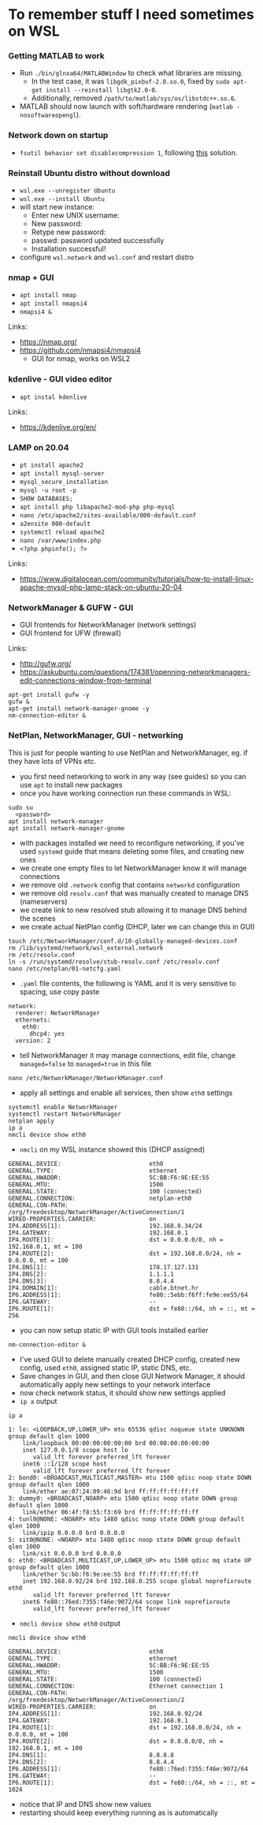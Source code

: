 # To remember stuff I need sometimes on WSL

### Getting MATLAB to work
- Run `./bin/glnxa64/MATLABWindow` to check what libraries are missing.
    - In the test case, it was `libgdk_pixbuf-2.0.so.0`, fixed by `sudo apt-get install --reinstall libgtk2.0-0`.
    - Additionally, removed `/path/to/matlab/sys/os/libstdc++.so.6`. 
- MATLAB should now launch with soft/hardware rendering (`matlab -nosoftwareopengl`).

### Network down on startup
- `fsutil behavior set disablecompression 1`, following [this](https://superuser.com/questions/1624548/wsl2-has-all-network-interfaces-down-and-has-no-connectivity) solution.

### Reinstall Ubuntu distro without download

- `wsl.exe --unregister Ubuntu`
- `wsl.exe --install Ubuntu`
- will start new instance:
  - Enter new UNIX username:
  - New password:
  - Retype new password:
  - passwd: password updated successfully
  - Installation successful!
- configure `wsl.network` and `wsl.conf` and restart distro

### nmap + GUI

- `apt install nmap`
- `apt install nmapsi4`
- `nmapsi4 &`

Links:

- https://nmap.org/
- https://github.com/nmapsi4/nmapsi4
  - GUI for nmap, works on WSL2

### kdenlive - GUI video editor

- `apt instal kdenlive`

Links:

- https://kdenlive.org/en/

### LAMP on 20.04

- `pt install apache2`
- `apt install mysql-server`
- `mysql_secure_installation`
- `mysql -u root -p`
- `SHOW DATABASES;`
- `apt install php libapache2-mod-php php-mysql`
- `nano /etc/apache2/sites-available/000-default.conf`
- `a2ensite 000-default`
- `systemctl reload apache2`
- `nano /var/www/index.php`
- `<?php phpinfo(); ?>`

Links:

- https://www.digitalocean.com/community/tutorials/how-to-install-linux-apache-mysql-php-lamp-stack-on-ubuntu-20-04

### NetworkManager & GUFW - GUI

- GUI frontends for NetworkManager (network settings)
- GUI frontend for UFW (firewall)

Links:

- http://gufw.org/
- https://askubuntu.com/questions/174381/openning-networkmanagers-edit-connections-window-from-terminal

```
apt-get install gufw -y
gufw &
apt-get install network-manager-gnome -y
nm-connection-editor &
```

### NetPlan, NetworkManager, GUI - networking
This is just for people wanting to use NetPlan and NetworkManager, eg. if they have lots of VPNs etc.

- you first need networking to work in any way (see guides) so you can use `apt` to install new packages
- once you have working connection run these commands in WSL:
```
sudo su
  <password>
apt install network-manager
apt install network-manager-gnome
```
- with packages installed we need to reconfigure networking, if you've used `systemd` guide that means deleting some files, and creating new ones
- we create one empty files to let NetworkManager know it will manage connections
- we remove old `.network` config that contains `networkd` configuration
- we remove old `resolv.conf` that was manually created to manage DNS (nameservers)
- we create link to new resolved stub allowing it to manage DNS behind the scenes
- we create actual NetPlan config (DHCP, later we can change this in GUI)
```
touch /etc/NetworkManager/conf.d/10-globally-managed-devices.conf
rm /lib/systemd/network/wsl_external.network
rm /etc/resolv.conf
ln -s /run/systemd/resolve/stub-resolv.conf /etc/resolv.conf
nano /etc/netplan/01-netcfg.yaml
```
- `.yaml` file contents, the following is YAML and it is very sensitive to spacing, use copy paste
```
network:
  renderer: NetworkManager
  ethernets:
    eth0:
      dhcp4: yes
  version: 2
```
- tell NetworkManager it may manage connections, edit file, change `managed=false` to `managed=true` in this file
```
nano /etc/NetworkManager/NetworkManager.conf
```
- apply all settings and enable all services, then show `eth0` settings
```
systemctl enable NetworkManager
systemctl restart NetworkManager
netplan apply
ip a
nmcli device show eth0
```
- `nmcli` on my WSL instance showed this (DHCP assigned)
```
GENERAL.DEVICE:                         eth0
GENERAL.TYPE:                           ethernet
GENERAL.HWADDR:                         5C:BB:F6:9E:EE:55
GENERAL.MTU:                            1500
GENERAL.STATE:                          100 (connected)
GENERAL.CONNECTION:                     netplan-eth0
GENERAL.CON-PATH:                       /org/freedesktop/NetworkManager/ActiveConnection/1
WIRED-PROPERTIES.CARRIER:               on
IP4.ADDRESS[1]:                         192.168.0.34/24
IP4.GATEWAY:                            192.168.0.1
IP4.ROUTE[1]:                           dst = 0.0.0.0/0, nh = 192.168.0.1, mt = 100
IP4.ROUTE[2]:                           dst = 192.168.0.0/24, nh = 0.0.0.0, mt = 100
IP4.DNS[1]:                             178.17.127.131
IP4.DNS[2]:                             1.1.1.1
IP4.DNS[3]:                             8.8.4.4
IP4.DOMAIN[1]:                          cable.btnet.hr
IP6.ADDRESS[1]:                         fe80::5ebb:f6ff:fe9e:ee55/64
IP6.GATEWAY:                            --
IP6.ROUTE[1]:                           dst = fe80::/64, nh = ::, mt = 256
```
- you can now setup static IP with GUI tools installed earlier
```
nm-connection-editor &
```
- I've used GUI to delete manually created DHCP config, created new config, used `eth0`, assigned static IP, static DNS, etc.
- Save changes in GUI, and then close GUI Network Manager, it should automatically apply new settings to your network interface
- now check network status, it should show new settings applied
- `ip a` output
```
ip a

1: lo: <LOOPBACK,UP,LOWER_UP> mtu 65536 qdisc noqueue state UNKNOWN group default qlen 1000
    link/loopback 00:00:00:00:00:00 brd 00:00:00:00:00:00
    inet 127.0.0.1/8 scope host lo
       valid_lft forever preferred_lft forever
    inet6 ::1/128 scope host
       valid_lft forever preferred_lft forever
2: bond0: <BROADCAST,MULTICAST,MASTER> mtu 1500 qdisc noop state DOWN group default qlen 1000
    link/ether ae:07:24:09:46:9d brd ff:ff:ff:ff:ff:ff
3: dummy0: <BROADCAST,NOARP> mtu 1500 qdisc noop state DOWN group default qlen 1000
    link/ether 06:4f:f8:55:f3:69 brd ff:ff:ff:ff:ff:ff
4: tunl0@NONE: <NOARP> mtu 1480 qdisc noop state DOWN group default qlen 1000
    link/ipip 0.0.0.0 brd 0.0.0.0
5: sit0@NONE: <NOARP> mtu 1480 qdisc noop state DOWN group default qlen 1000
    link/sit 0.0.0.0 brd 0.0.0.0
6: eth0: <BROADCAST,MULTICAST,UP,LOWER_UP> mtu 1500 qdisc mq state UP group default qlen 1000
    link/ether 5c:bb:f6:9e:ee:55 brd ff:ff:ff:ff:ff:ff
    inet 192.168.0.92/24 brd 192.168.0.255 scope global noprefixroute eth0
       valid_lft forever preferred_lft forever
    inet6 fe80::76ed:7355:f46e:9072/64 scope link noprefixroute
       valid_lft forever preferred_lft forever
```
- `nmcli device show eth0` output
```
nmcli device show eth0

GENERAL.DEVICE:                         eth0
GENERAL.TYPE:                           ethernet
GENERAL.HWADDR:                         5C:BB:F6:9E:EE:55
GENERAL.MTU:                            1500
GENERAL.STATE:                          100 (connected)
GENERAL.CONNECTION:                     Ethernet connection 1
GENERAL.CON-PATH:                       /org/freedesktop/NetworkManager/ActiveConnection/2
WIRED-PROPERTIES.CARRIER:               on
IP4.ADDRESS[1]:                         192.168.0.92/24
IP4.GATEWAY:                            192.168.0.1
IP4.ROUTE[1]:                           dst = 192.168.0.0/24, nh = 0.0.0.0, mt = 100
IP4.ROUTE[2]:                           dst = 0.0.0.0/0, nh = 192.168.0.1, mt = 100
IP4.DNS[1]:                             8.8.8.8
IP4.DNS[2]:                             8.8.4.4
IP6.ADDRESS[1]:                         fe80::76ed:7355:f46e:9072/64
IP6.GATEWAY:                            --
IP6.ROUTE[1]:                           dst = fe80::/64, nh = ::, mt = 1024
```
- notice that IP and DNS show new values
- restarting should keep everything running as is automatically
